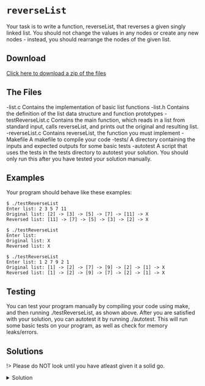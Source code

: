 # `reverseList`

Your task is to write a function, reverseList, that reverses a given singly linked list. You should not change the values in any nodes or create any new nodes - instead, you should rearrange the nodes of the given list.

## Download

[Click here to download a zip of the files](2521/LinkedLists/reverseList.zip ':ignore')

## The Files
-list.c	Contains the implementation of basic list functions
-list.h	Contains the definition of the list data structure and function prototypes
-testReverseList.c	Contains the main function, which reads in a list from standard input, calls reverseList, and prints out the original and resulting list.
-reverseList.c	Contains reverseList, the function you must implement
-Makefile	A makefile to compile your code
-tests/	A directory containing the inputs and expected outputs for some basic tests
-autotest	A script that uses the tests in the tests directory to autotest your solution. You should only run this after you have tested your solution manually.

## Examples
Your program should behave like these examples:

```
$ ./testReverseList
Enter list: 2 3 5 7 11
Original list: [2] -> [3] -> [5] -> [7] -> [11] -> X
Reversed list: [11] -> [7] -> [5] -> [3] -> [2] -> X
```

```
$ ./testReverseList
Enter list: 
Original list: X
Reversed list: X
```		

```
$ ./testReverseList
Enter list: 1 2 7 9 2 1
Original list: [1] -> [2] -> [7] -> [9] -> [2] -> [1] -> X
Reversed list: [1] -> [2] -> [9] -> [7] -> [2] -> [1] -> X
```

## Testing

You can test your program manually by compiling your code using make, and then running ./testReverseList, as shown above. After you are satisfied with your solution, you can autotest it by running ./autotest. This will run some basic tests on your program, as well as check for memory leaks/errors.

## Solutions

!> Please do NOT look until you have atleast given it a solid go.

<details>
<summary>Solution</summary>

```c
void listReverse(List l) {
  // You can do this recursively
  Node head = NULL;
  Node cur = l->head;
  while (cur != NULL) {
    Node next = cur->next;
    cur->next = head;
    head = cur;
    cur = next;
  }
  l->head = head;
}
```
</details>
